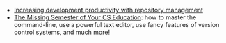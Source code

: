 - [Increasing development productivity with repository management](https://kalis.me/increasing-development-productivity-repository-management/)
- [The Missing Semester of Your CS Education](https://missing.csail.mit.edu/): how to master the command-line, use a powerful text editor, use fancy features of version control systems, and much more!